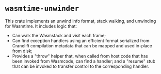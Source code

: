 # `wasmtime-unwinder`

This crate implements an unwind info format, stack walking, and
unwinding for Wasmtime. It includes logic that:

- Can walk the Wasmstack and visit each frame;
- Can find exception handlers using an efficient format serialized
  from Cranelift compilation metadata that can be mapped and used
  in-place from disk;
- Provides a "throw" helper that, when called from host code that has
  been invoked from Wasmcode, can find a handler; and a "resume" stub
  that can be invoked to transfer control to the corresponding
  handler.
